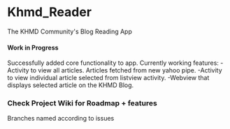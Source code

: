 # Khmd_Reader

The KHMD Community's Blog Reading App
	
#### Work in Progress

Successfully added core functionality to app.
Currently working features:
-Activity to view all articles. Articles fetched from new yahoo pipe.
-Activity to view individual article selected from listview activity. 
-Webview that displays selected article on the KHMD Blog.
										
### Check Project Wiki for Roadmap + features
										
										
Branches named according to issues
																		
